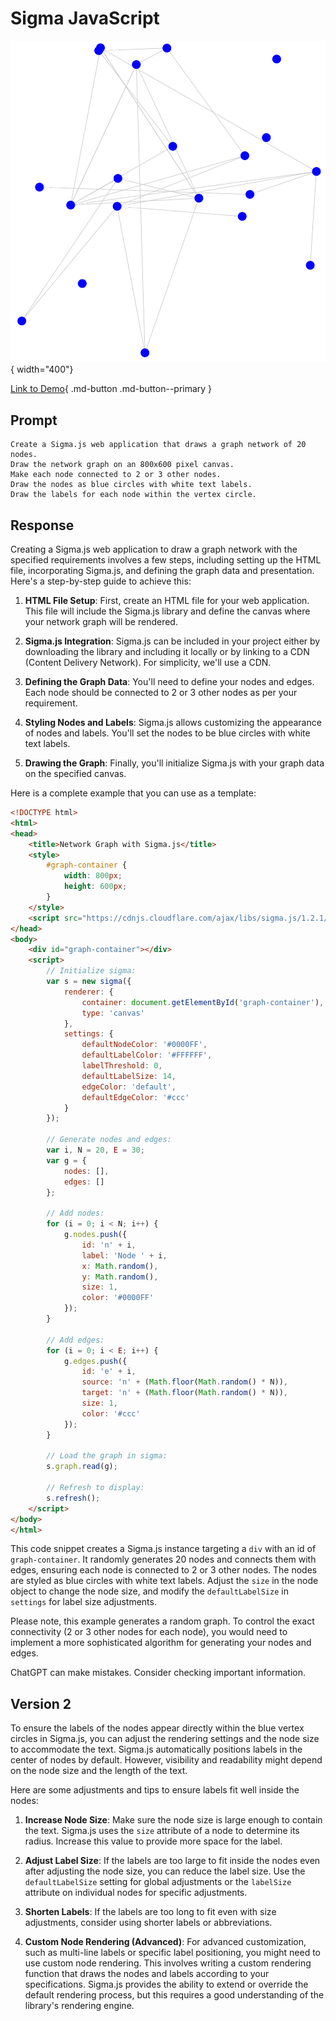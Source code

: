 # Sigma JavaScript


![Image Name](./sigma.png){ width="400"}

[Link to Demo](./sigma.html){ .md-button .md-button--primary }

## Prompt

```linenums="0"
Create a Sigma.js web application that draws a graph network of 20 nodes. 
Draw the network graph on an 800x600 pixel canvas.
Make each node connected to 2 or 3 other nodes.
Draw the nodes as blue circles with white text labels.
Draw the labels for each node within the vertex circle.
```

## Response

Creating a Sigma.js web application to draw a graph network with the specified requirements involves a few steps, including setting up the HTML file, incorporating Sigma.js, and defining the graph data and presentation. Here's a step-by-step guide to achieve this:

1.  **HTML File Setup**: First, create an HTML file for your web application. This file will include the Sigma.js library and define the canvas where your network graph will be rendered.

2.  **Sigma.js Integration**: Sigma.js can be included in your project either by downloading the library and including it locally or by linking to a CDN (Content Delivery Network). For simplicity, we'll use a CDN.

3.  **Defining the Graph Data**: You'll need to define your nodes and edges. Each node should be connected to 2 or 3 other nodes as per your requirement.

4.  **Styling Nodes and Labels**: Sigma.js allows customizing the appearance of nodes and labels. You'll set the nodes to be blue circles with white text labels.

5.  **Drawing the Graph**: Finally, you'll initialize Sigma.js with your graph data on the specified canvas.

Here is a complete example that you can use as a template:

```html
<!DOCTYPE html>
<html>
<head>
    <title>Network Graph with Sigma.js</title>
    <style>
        #graph-container {
            width: 800px;
            height: 600px;
        }
    </style>
    <script src="https://cdnjs.cloudflare.com/ajax/libs/sigma.js/1.2.1/sigma.min.js"></script>
</head>
<body>
    <div id="graph-container"></div>
    <script>
        // Initialize sigma:
        var s = new sigma({
            renderer: {
                container: document.getElementById('graph-container'),
                type: 'canvas'
            },
            settings: {
                defaultNodeColor: '#0000FF',
                defaultLabelColor: '#FFFFFF',
                labelThreshold: 0,
                defaultLabelSize: 14,
                edgeColor: 'default',
                defaultEdgeColor: '#ccc'
            }
        });

        // Generate nodes and edges:
        var i, N = 20, E = 30;
        var g = {
            nodes: [],
            edges: []
        };

        // Add nodes:
        for (i = 0; i < N; i++) {
            g.nodes.push({
                id: 'n' + i,
                label: 'Node ' + i,
                x: Math.random(),
                y: Math.random(),
                size: 1,
                color: '#0000FF'
            });
        }

        // Add edges:
        for (i = 0; i < E; i++) {
            g.edges.push({
                id: 'e' + i,
                source: 'n' + (Math.floor(Math.random() * N)),
                target: 'n' + (Math.floor(Math.random() * N)),
                size: 1,
                color: '#ccc'
            });
        }

        // Load the graph in sigma:
        s.graph.read(g);

        // Refresh to display:
        s.refresh();
    </script>
</body>
</html>
```

This code snippet creates a Sigma.js instance targeting a `div` with an id of `graph-container`. It randomly generates 20 nodes and connects them with edges, ensuring each node is connected to 2 or 3 other nodes. The nodes are styled as blue circles with white text labels. Adjust the `size` in the node object to change the node size, and modify the `defaultLabelSize` in `settings` for label size adjustments.

Please note, this example generates a random graph. To control the exact connectivity (2 or 3 other nodes for each node), you would need to implement a more sophisticated algorithm for generating your nodes and edges.

ChatGPT can make mistakes. Consider checking important information.

## Version 2

To ensure the labels of the nodes appear directly within the blue vertex circles in Sigma.js, you can adjust the rendering settings and the node size to accommodate the text. Sigma.js automatically positions labels in the center of nodes by default. However, visibility and readability might depend on the node size and the length of the text.

Here are some adjustments and tips to ensure labels fit well inside the nodes:

1.  **Increase Node Size**: Make sure the node size is large enough to contain the text. Sigma.js uses the `size` attribute of a node to determine its radius. Increase this value to provide more space for the label.

2.  **Adjust Label Size**: If the labels are too large to fit inside the nodes even after adjusting the node size, you can reduce the label size. Use the `defaultLabelSize` setting for global adjustments or the `labelSize` attribute on individual nodes for specific adjustments.

3.  **Shorten Labels**: If the labels are too long to fit even with size adjustments, consider using shorter labels or abbreviations.

4.  **Custom Node Rendering (Advanced)**: For advanced customization, such as multi-line labels or specific label positioning, you might need to use custom node rendering. This involves writing a custom rendering function that draws the nodes and labels according to your specifications. Sigma.js provides the ability to extend or override the default rendering process, but this requires a good understanding of the library's rendering engine.